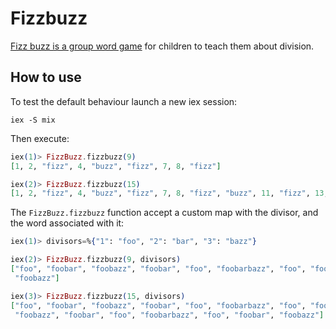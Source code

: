 # Fizzbuzz

[Fizz buzz is a group word game](https://en.wikipedia.org/wiki/Fizz_buzz) for children to teach them about division.

## How to use

To test the default behaviour launch a new iex session:

```shell
iex -S mix
```

Then execute:

```elixir
iex(1)> FizzBuzz.fizzbuzz(9)                           
[1, 2, "fizz", 4, "buzz", "fizz", 7, 8, "fizz"]

iex(2)> FizzBuzz.fizzbuzz(15)
[1, 2, "fizz", 4, "buzz", "fizz", 7, 8, "fizz", "buzz", 11, "fizz", 13, 14, "fizzbuzz"]
```

The `FizzBuzz.fizzbuzz` function accept a custom map with the divisor, and the word associated with it:

```elixir
iex(1)> divisors=%{"1": "foo", "2": "bar", "3": "bazz"}

iex(2)> FizzBuzz.fizzbuzz(9, divisors) 
["foo", "foobar", "foobazz", "foobar", "foo", "foobarbazz", "foo", "foobar",
 "foobazz"]

iex(3)> FizzBuzz.fizzbuzz(15, divisors)                
["foo", "foobar", "foobazz", "foobar", "foo", "foobarbazz", "foo", "foobar",
 "foobazz", "foobar", "foo", "foobarbazz", "foo", "foobar", "foobazz"]
```
